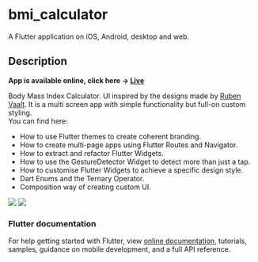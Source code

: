 # bmi_calculator

A Flutter application on iOS, Android, desktop and web.

## Description

<strong>App is available online, click here -> [Live](https://bmi-calculator-flutter.web.app/#/)</strong>

Body Mass Index Calculator. UI inspired by the designs made by [Ruben Vaalt](https://dribbble.com/shots/4585382-Simple-BMI-Calculator).
It is a multi screen app with simple functionality but full-on custom styling. <br>
You can find here:

- How to use Flutter themes to create coherent branding. 
- How to create multi-page apps using Flutter Routes and Navigator.
- How to extract and refactor Flutter Widgets.
- How to use the GestureDetector Widget to detect more than just a tap.
- How to customise Flutter Widgets to achieve a specific design style.
- Dart Enums and the Ternary Operator.
- Composition way of creating custom UI.

<img src="https://i.ibb.co/KbbCGRY/Zrzut-ekranu-2021-02-7-o-13-37-27.png">
<img src="https://i.ibb.co/BtSC0kQ/Zrzut-ekranu-2021-02-7-o-13-38-44.png">

### Flutter documentation
For help getting started with Flutter, view
[online documentation](https://flutter.dev/docs), tutorials,
samples, guidance on mobile development, and a full API reference.
